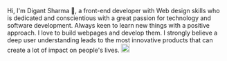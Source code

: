 Hi, I'm Digant Sharma 🌻, a front-end developer  with Web design skills who is dedicated and conscientious with a great passion for technology and software development. Always keen to learn new things with a positive approach. I love to build webpages and develop them. I strongly believe a deep user understanding leads to the most innovative products that can create a lot of impact on people's lives.
<code><img height="20"
src="https://raw.githubusercontent.com/digantsharma1998/digantsharma1998.github.io/main/CSS3.png"></code>
